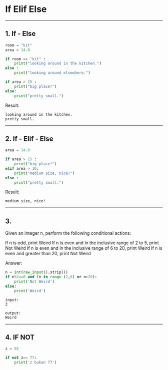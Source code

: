 # If Elif Else
---
## 1. If - Else
```python
room = "kit"
area = 14.0

if room == "kit" :
    print("looking around in the kitchen.")
else :
    print("looking around elsewhere.")

if area > 15 :
    print("big place!")
else:
    print("pretty small.")
```
Result:
```
looking around in the kitchen.
pretty small.
```

---
## 2. If - Elif - Else
```python
area = 14.0

if area > 15 :
    print("big place!")
elif area > 10:
    print("medium size, nice!")
else :
    print("pretty small.")
```
Result:
```
medium size, nice!
```

---
## 3.
Given an integer n, perform the following conditional actions:

If n is odd, print Weird
If n is even and in the inclusive range of 2 to 5, print Not Weird
If n is even and in the inclusive range of 6 to 20, print Weird
If n is even and greater than 20, print Not Weird

Answer:
```python
n = int(raw_input().strip())
if n%2==0 and (n in range (2,6) or n>20):
    print('Not Weird')
else:
    print('Weird')
```
```
input:
3

output:
Weird
```

---
## 4. IF NOT 
```python
z = 55

if not z== 77:
    print('z bukan 77')
```
